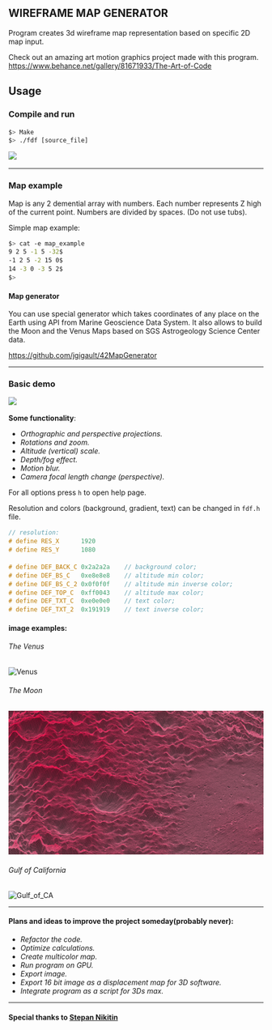 ## WIREFRAME MAP GENERATOR
Program creates 3d wireframe map representation based on specific 2D map input.

Check out an amazing art motion graphics project made with this program.
https://www.behance.net/gallery/81671933/The-Art-of-Code

## Usage

### Compile and run
```bash
$> Make
$> ./fdf [source_file]
```
![](./media/make_demo.gif)
***
### Map example

Map is any 2 demential array with numbers.
Each number represents Z high of the current point.
Numbers are divided by spaces. (Do not use tubs).

Simple map example:
```bash
$> cat -e map_example
9 2 5 -1 5 -32$
-1 2 5 -2 15 0$
14 -3 0 -3 5 2$
$>
```
#### Map generator

 You can use special generator which takes coordinates of any place on the Earth using API from Marine Geoscience Data System.
 It also allows to build the Moon and the Venus Maps based on SGS Astrogeology Science Center data.

<https://github.com/jgigault/42MapGenerator>
***
### Basic demo

![](./media/basic_demo.gif)

**Some functionality**:
* *Orthographic and perspective projections.*
* *Rotations and zoom.*
* *Altitude (vertical) scale.*
* *Depth/fog effect.*
* *Motion blur.*
* *Camera focal length change (perspective).*

For all options press `h` to open help page.

Resolution and colors (background, gradient, text) can be changed in `fdf.h` file.

```C
// resolution:
# define RES_X      1920
# define RES_Y      1080

# define DEF_BACK_C 0x2a2a2a    // background color;
# define DEF_BS_C   0xe8e8e8    // altitude min color;
# define DEF_BS_C_2 0x0f0f0f    // altitude min inverse color;
# define DEF_TOP_C  0xff0043    // altitude max color;
# define DEF_TXT_C  0xe0e0e0    // text color;
# define DEF_TXT_2  0x191919    // text inverse color;
```

#### image examples:
###### *The Venus*
![Venus](./media/Venus.png)

###### *The Moon*
![Moon](./media/Moon.png)

###### *Gulf of California*
![Gulf_of_CA](./media/Gulf_of_california.gif)

***

#### Plans and ideas to improve the project someday(probably never):

* *Refactor the code.*
* *Optimize calculations.*
* *Create multicolor map.*
* *Run program on GPU.*
* *Export image.*
* *Export 16 bit image as a displacement map for 3D software.*
* *Integrate program as a script for 3Ds max.*

***

#### Special thanks to [Stepan Nikitin](https://github.com/nikitinste)

